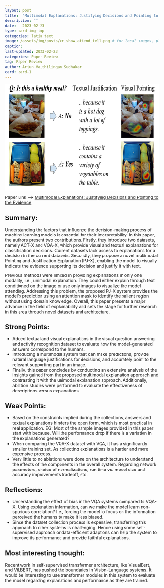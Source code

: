 ```yaml
---
layout: post
title:  "Multimodal Explanations: Justifying Decisions and Pointing to the Evidence"
description: ""
date:   2023-02-23
type: card-img-top
categories: latin text
image: /assets/img/posts/cr_show_attend_tell.png # for local images, place in /assets/img/posts/
caption:
last-updated: 2023-02-23
categories: Paper Review
tag: Paper Review
author: Arjun Vaithilingam Sudhakar
card: card-1
---
```

<!-- ![key image](/assets/img/posts/cr_show_attend_tell.png) -->
<a href="/assets/img/posts/cr_multimodal explanations.png"><img src="/assets/img/posts/cr_multimodal explanations.png" align="center" height="350" width="750" ></a>

Paper Link --> [Multimodal Explanations: Justifying Decisions and Pointing to the Evidence](https://openaccess.thecvf.com/content_cvpr_2018/papers/Park_Multimodal_Explanations_Justifying_CVPR_2018_paper.pdf)
## Summary:

Understanding the factors that influence the decision-making process of machine learning models is essential for their interpretability. In this paper, the authors present two contributions. Firstly, they introduce two datasets, namely ACT-X and VQA-X, which provide visual and textual explanations for classification decisions. Current datasets lack access to explanations for a decision in the current datasets. Secondly, they propose a novel multimodal Pointing and Justification Explanation (PJ-X), enabling the model to visually indicate the evidence supporting its decision and justify it with text. 

Previous methods were limited in providing explanations in only one modality, i.e., unimodal explanation. They could either explain through text conditioned on the image or use only images to visualize the model attending. Addressing this problem, the proposed PJ-X system provides the model's prediction using an attention mask to identify the salient region without using domain knowledge. Overall, this paper presents a major advance in the field of explainability and sets the stage for further research in this area through novel datasets and architecture.

## Strong Points:
- Added textual and visual explanations in the visual question answering and activity recognition dataset to evaluate how the model-generated answers correspond to the humans. 
- Introducing a multimodal system that can make predictions, provide natural language justifications for decisions, and accurately point to the relevant supporting part in an image.
- Finally, this paper concludes by conducting an extensive analysis of the insights gained from the proposed multimodal explanation approach and contrasting it with the unimodal explanation approach. Additionally, ablation studies were performed to evaluate the effectiveness of descriptions versus explanations. 

## Weak Points:
- Based on the constraints implied during the collections, answers and textual explanations hinders the open form, which is most practical in real application. EG: Most of the sample images provided in this paper start with because. Will the performance drop if there is a variation in the explanations generated?
- When comparing the VQA-X dataset with VQA, it has a significantly smaller training set. As collecting explanations is a harder and more expensive process.
- Very little to no ablations were done on the architecture to understand the effects of the components in the overall system. Regarding network parameters, choice of normalizations, run time vs. model size and accuracy improvements tradeoff, etc.


## Reflections:
- Understanding the effect of bias in the VQA systems compared to VQA-X. Using explanation information, can we make the model learn non-spurious correlation? I.e., forcing the model to focus on the information perceived the humans to make it less biased.
- Since the dataset collection process is expensive, transferring this approach to other systems is challenging. Hence using some self-supervised approach or data-efficient adaptions can help the system to improve its performance and provide faithful explanations.


## Most interesting thought: 
Recent work in self-supervised transformer architecture, like VisualBert, and ViLBERT, has pushed the boundaries in Vision-Language systems. It would be interesting to use transformer modules in this system to evaluate the model regarding explanations and performance as they are trained. 
